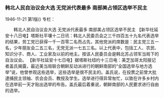 ### 韩北人民自治议会大选  无党派代表最多  南部美占领区选举不民主

1946-11-21
第1版()
专栏：

　　韩北人民自治议会大选
    无党派代表最多
    南部美占领区选举不民主
    【新华社延安十八日电】塔斯社平壤十二日讯：韩北人民委员会之三千四百五十九名代表选举的结果，劳工党已获得一千一百零二名而占先，其他党派的席数是：民主党三五一名，少年朋友会二五三名，无党无派一七五三名。以上代表中，包括工人、农民、知识分子、商人、工业家及以前的地主。按该人民委员会是韩北苏占领军当局下的自治议会。
    【新华社延安十七日电】据塔斯社纽约十三日电：美芝加哥太阳报记者盖氏揭露，最近美当局联合朝鲜反动派进行的朝鲜南部的“全国选举与地方选举”说，他曾参观这些选举，这些选举是很不民主的。盖氏说，在投票之前曾大批逮捕民主领袖、农会会员、教授及学生。选举进行得异常匆忙，以致在许多乡村内在选举前一天才贴出选举的布告。盖氏最后着重说，朝鲜南部的人民要求进行自由的选举。
